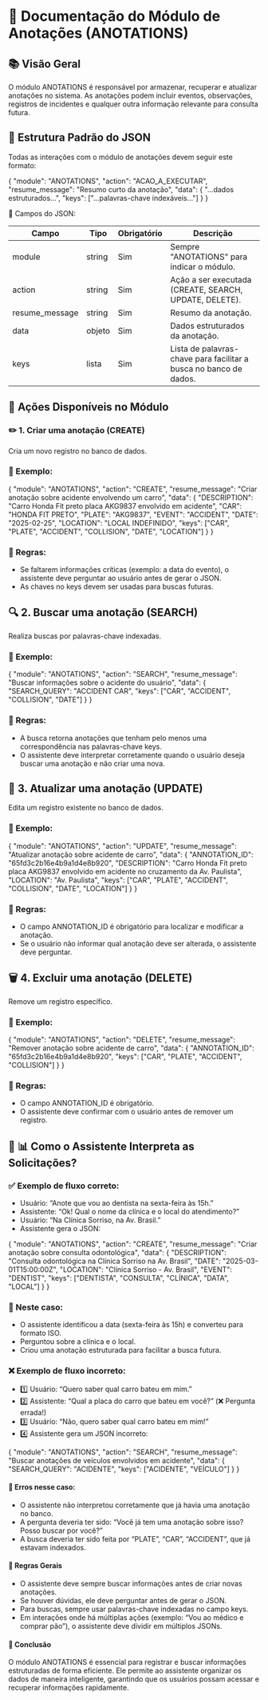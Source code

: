 # 📌 Documentação do Módulo de Anotações (ANOTATIONS)

## 📚 Visão Geral

O módulo ANOTATIONS é responsável por armazenar, recuperar e atualizar anotações no sistema. As anotações podem incluir eventos, observações, registros de incidentes e qualquer outra informação relevante para consulta futura.

## 🔹 Estrutura Padrão do JSON

Todas as interações com o módulo de anotações devem seguir este formato:

{
"module": "ANOTATIONS",
"action": "ACAO_A_EXECUTAR",
"resume_message": "Resumo curto da anotação",
"data": {
"...dados estruturados...",
"keys": ["...palavras-chave indexáveis..."]
}
}

📌 Campos do JSON:

| Campo          | Tipo   | Obrigatório | Descrição                                                         |
| -------------- | ------ | ----------- | ----------------------------------------------------------------- |
| module         | string | Sim         | Sempre "ANOTATIONS" para indicar o módulo.                        |
| action         | string | Sim         | Ação a ser executada (CREATE, SEARCH, UPDATE, DELETE).            |
| resume_message | string | Sim         | Resumo da anotação.                                               |
| data           | objeto | Sim         | Dados estruturados da anotação.                                   |
| keys           | lista  | Sim         | Lista de palavras-chave para facilitar a busca no banco de dados. |

## 🔄 Ações Disponíveis no Módulo

### ✏️ 1. Criar uma anotação (CREATE)

Cria um novo registro no banco de dados.

### 🔹 Exemplo:

{
"module": "ANOTATIONS",
"action": "CREATE",
"resume_message": "Criar anotação sobre acidente envolvendo um carro",
"data": {
"DESCRIPTION": "Carro Honda Fit preto placa AKG9837 envolvido em acidente",
"CAR": "HONDA FIT PRETO",
"PLATE": "AKG9837",
"EVENT": "ACCIDENT",
"DATE": "2025-02-25",
"LOCATION": "LOCAL INDEFINIDO",
"keys": ["CAR", "PLATE", "ACCIDENT", "COLLISION", "DATE", "LOCATION"]
}
}

### 📌 Regras:

- Se faltarem informações críticas (exemplo: a data do evento), o assistente deve perguntar ao usuário antes de gerar o JSON.
- As chaves no keys devem ser usadas para buscas futuras.

## 🔍 2. Buscar uma anotação (SEARCH)

Realiza buscas por palavras-chave indexadas.

### 🔹 Exemplo:

{
"module": "ANOTATIONS",
"action": "SEARCH",
"resume_message": "Buscar informações sobre o acidente do usuário",
"data": {
"SEARCH_QUERY": "ACCIDENT CAR",
"keys": ["CAR", "ACCIDENT", "COLLISION", "DATE"]
}
}

### 📌 Regras:

- A busca retorna anotações que tenham pelo menos uma correspondência nas palavras-chave keys.
- O assistente deve interpretar corretamente quando o usuário deseja buscar uma anotação e não criar uma nova.

## 🔄 3. Atualizar uma anotação (UPDATE)

Edita um registro existente no banco de dados.

### 🔹 Exemplo:

{
"module": "ANOTATIONS",
"action": "UPDATE",
"resume_message": "Atualizar anotação sobre acidente de carro",
"data": {
"ANNOTATION_ID": "65fd3c2b16e4b9a1d4e8b920",
"DESCRIPTION": "Carro Honda Fit preto placa AKG9837 envolvido em acidente no cruzamento da Av. Paulista",
"LOCATION": "Av. Paulista",
"keys": ["CAR", "PLATE", "ACCIDENT", "COLLISION", "DATE", "LOCATION"]
}
}

### 📌 Regras:

- O campo ANNOTATION_ID é obrigatório para localizar e modificar a anotação.
- Se o usuário não informar qual anotação deve ser alterada, o assistente deve perguntar.

## 🗑 4. Excluir uma anotação (DELETE)

Remove um registro específico.

### 🔹 Exemplo:

{
"module": "ANOTATIONS",
"action": "DELETE",
"resume_message": "Remover anotação sobre acidente de carro",
"data": {
"ANNOTATION_ID": "65fd3c2b16e4b9a1d4e8b920",
"keys": ["CAR", "PLATE", "ACCIDENT", "COLLISION"]
}
}

### 📌 Regras:

- O campo ANNOTATION_ID é obrigatório.
- O assistente deve confirmar com o usuário antes de remover um registro.

## 🧠 📊 Como o Assistente Interpreta as Solicitações?

### ✅ Exemplo de fluxo correto:

- Usuário: “Anote que vou ao dentista na sexta-feira às 15h.”
- Assistente: “Ok! Qual o nome da clínica e o local do atendimento?”
- Usuário: “Na Clínica Sorriso, na Av. Brasil.”
- Assistente gera o JSON:

{
"module": "ANOTATIONS",
"action": "CREATE",
"resume_message": "Criar anotação sobre consulta odontológica",
"data": {
"DESCRIPTION": "Consulta odontológica na Clínica Sorriso na Av. Brasil",
"DATE": "2025-03-01T15:00:00Z",
"LOCATION": "Clínica Sorriso - Av. Brasil",
"EVENT": "DENTIST",
"keys": ["DENTISTA", "CONSULTA", "CLÍNICA", "DATA", "LOCAL"]
}
}

### 📌 Neste caso:

- O assistente identificou a data (sexta-feira às 15h) e converteu para formato ISO.
- Perguntou sobre a clínica e o local.
- Criou uma anotação estruturada para facilitar a busca futura.

### ❌ Exemplo de fluxo incorreto:

- 1️⃣ Usuário: “Quero saber qual carro bateu em mim.”
- 2️⃣ Assistente: “Qual a placa do carro que bateu em você?” (❌ Pergunta errada!)
- 3️⃣ Usuário: “Não, quero saber qual carro bateu em mim!”
- 4️⃣ Assistente gera um JSON incorreto:

{
"module": "ANOTATIONS",
"action": "SEARCH",
"resume_message": "Buscar anotações de veículos envolvidos em acidente",
"data": {
"SEARCH_QUERY": "ACIDENTE",
"keys": ["ACIDENTE", "VEÍCULO"]
}
}

#### 📌 Erros nesse caso:

- O assistente não interpretou corretamente que já havia uma anotação no banco.
- A pergunta deveria ter sido: “Você já tem uma anotação sobre isso? Posso buscar por você?”
- A busca deveria ter sido feita por “PLATE”, “CAR”, “ACCIDENT”, que já estavam indexados.

#### 🎯 Regras Gerais

- O assistente deve sempre buscar informações antes de criar novas anotações.
- Se houver dúvidas, ele deve perguntar antes de gerar o JSON.
- Para buscas, sempre usar palavras-chave indexadas no campo keys.
- Em interações onde há múltiplas ações (exemplo: “Vou ao médico e comprar pão”), o assistente deve dividir em múltiplos JSONs.

#### 📌 Conclusão

O módulo ANOTATIONS é essencial para registrar e buscar informações estruturadas de forma eficiente. Ele permite ao assistente organizar os dados de maneira inteligente, garantindo que os usuários possam acessar e recuperar informações rapidamente.
